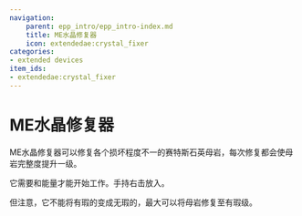 ```yaml
---
navigation:
    parent: epp_intro/epp_intro-index.md
    title: ME水晶修复器
    icon: extendedae:crystal_fixer
categories:
- extended devices
item_ids:
- extendedae:crystal_fixer
---
```


# ME水晶修复器

<BlockImage id="extendedae:crystal_fixer" scale="8"></BlockImage>

ME水晶修复器可以修复各个损坏程度不一的赛特斯石英母岩，每次修复都会使母岩完整度提升一级。

它需要<ItemLink id="ae2:charged_certus_quartz_crystal" />和能量才能开始工作。手持<ItemLink id="ae2:charged_certus_quartz_crystal" />右击放入。

但注意，它不能将有瑕的变成无瑕的，最大可以将母岩修复至有瑕级。

<Row gap="20">
<GameScene zoom="4" background="transparent">
  <ImportStructure src="../structure/crystal_fixer.snbt"></ImportStructure>
</GameScene>
</Row>
